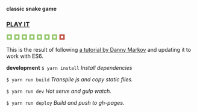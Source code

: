 **classic snake game**

### [PLAY IT](https://ddmills.github.io/snake/)
![snake](static/img/snake.png)
![snake](static/img/snake.png)
![snake](static/img/snake.png)
![snake](static/img/snake.png)
![snake](static/img/snake.png)
![snake](static/img/snake.png)
![snake](static/img/snake.png)
![apple](static/img/apple.png)


This is the result of following [a tutorial by Danny Markov](http://tutorialzine.com/2015/06/making-your-first-html5-game-with-phaser/) and updating it to work with ES6.

**development**
`$ yarn install`
*Install dependencies*

`$ yarn run build`
*Transpile js and copy static files.*

`$ yarn run dev`
*Hot serve and gulp watch.*

`$ yarn run deploy`
*Build and push to gh-pages.*
